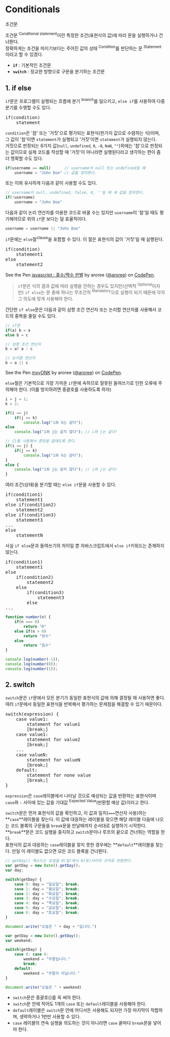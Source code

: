 # Conditionals

<p class="sub-title">조건문</p>

조건문 <sup>Conditional statement</sup>이란 특정한 조건(표현식의 값)에 따라 문을 실행하거나 건너뛴다.  
정확하게는 조건을 따지기보다는 주어진 값의 상태 <sup>Condition</sup>를 판단하는 문 <sup>Statement</sup>이라고 할 수 있겠다. 


* **`if`** : 기본적인 조건문
* **`switch`** : 정교한 방향으로 구문을 분기하는 조건문

## 1. if else

`if`문은 프로그램이 실행되는 흐름에 분기 <sup>branch</sup>를 일으키고, `else if`를 사용하여 다중 분기를 수행할 수도 있다.

<pre class="syntax">
if(condition)
    statement
</pre>

`condition`은 '참' 또는 '거짓'으로 평가되는 표현식(한가지 값으로 수렴하는 식)이며, 그 값이 '참'이면 `statement`가 실행되고 '거짓'이면 `statement`가 실행되지 않는다.  
거짓으로 판정되는 6가지 값(`null`, `undefined`, `0`, `-0`, `NaN`, `""`)외에는 '참'으로 판정되는 값이므로 실제 코드를 작성할 때 '거짓'이 아니라면 실행된다라고 생각하는 편이 좀 더 명확할 수도 있다. 

```js
if(username == null)      // username이 null 또는 undefined일 때
	username = "John Doe" // 값을 정의한다.
```

또는 이와 유사하게 다음과 같이 사용할 수도 있다.

```js
// username이 null, undefined, false, 0, ''일 때 새 값을 정의한다.
if(!username)
	username = "John Doe"
```

다음과 같이 논리 연산자를 이용한 코드로 바꿀 수는 있지만 `username`이 '참'일 때도 평가해야므로 위의 `if`문 보다는 덜 효율적이다.

```js
username = username || "John Doe"
```

`if`문에는 `else`절<sup>clause</sup>을 포함할 수 있다. 이 절은 표현식의 값이 '거짓'일 때 실행된다.

<pre class="syntax">
if(condition)
    statement1
else
    statement2
</pre>

<p data-height="220" data-theme-id="32424" data-slug-hash="aYzZLV" data-default-tab="js,result" data-user="aroree" data-embed-version="2" data-pen-title="javascript : 홀수/짝수 판별" class="codepen">See the Pen <a href="https://codepen.io/aroree/pen/aYzZLV/">javascript : 홀수/짝수 판별</a> by aroree (<a href="https://codepen.io/aroree">@aroree</a>) on <a href="https://codepen.io">CodePen</a>.</p>
<script async src="https://static.codepen.io/assets/embed/ei.js"></script>

> `if`문은 식의 결과 값에 따라 실행을 안하는 경우도 있지만(선택적 <sup>Optional</sup>이지만) `if else`는 문 중에 하나는 무조건적 <sup>Mandatory</sup>으로 실행이 되기 때문에 각각 그 의도에 맞게 사용해야 한다. 

간단한 `if else`문은 다음과 같이 삼항 조건 연산자 또는 논리합 연산자를 사용해서 코드의 중복을 줄일 수도 있다. 

```js
// if문
if(a) b = a
else b = c

// 삼항 조건 연산자
b = a? a : c

// 논리합 연산자
b = a || c
```

<p data-height="200" data-theme-id="32424" data-slug-hash="mxyONK" data-default-tab="js,result" data-user="aroree" data-embed-version="2" data-pen-title="mxyONK" class="codepen">See the Pen <a href="https://codepen.io/aroree/pen/mxyONK/">mxyONK</a> by aroree (<a href="https://codepen.io/aroree">@aroree</a>) on <a href="https://codepen.io">CodePen</a>.</p>
<script async src="https://static.codepen.io/assets/embed/ei.js"></script>

`else`절은 기본적으로 가장 가까운 `if`문에 속하므로 잘못된 들여쓰기로 인한 오류에 주의해야 한다. (이를 방지하려면 중괄호를 사용하도록 하자)

```js
i = j = 1;
k = 2;

if(i == j)
    if(j == k)
        console.log("i와 k는 같다");
else
    console.log("i와 j는 같지 않다"); // i와 j는 같다!

// {}를 사용해서 혼란을 없애도록 한다.
if(i == j) {
    if(j == k)
        console.log("i와 k는 같다");
}
else {
    console.log("i와 j는 같지 않다"); // i와 j는 같다!
}
```

여러 조건(상태)을 분기할 때는 `else if`문을 사용할 수 있다.

<pre class="syntax">
if(condition1)
    statement1
else if(condition2)
    statement2
else if(condition3)
    statement3
...
else
    statementN
</pre>

사실 `if else`문과 들여쓰기의 차이일 뿐 자바스크립트에서 `else if`키워드는 존재하지 않는다.

<pre class="syntax">
if(condition1)
    statement1
else
    if(condition2)
        statement2
    else
        if(condition3)
            statement3
        else    
...
</pre>

```js
function number(n) {
    if(n === 0)
        return "0"
    else if(n > 0)
        return "양수"
    else
        return "음수"
}

console.log(number(-1));
console.log(number(0));
console.log(number(1));
```

## 2. switch

`switch`문은 `if`문에서 모든 분기가 동일한 표현식의 값에 의해 결정될 때 사용하면 좋다.  
 여러 `if`문에서 동일한 표현식을 반복해서 평가하는 문제점을 해결할 수 있기 때문이다.

<pre class="syntax">
switch(expression) {
    case value1:
        statement for value1
        [break;]
    case value1:
        statement for value2
        [break;]
    ...    
    case valueN:
        statement for valueN
        [break;]
    default:
        statement for none value
        [break;]            
}
</pre>

`expression`은 `case`레이블에서 나타날 것으로 예상되는 값을 반환하는 표현식이며 `case`와 `:` 사이에 있는 값을 기대값 <sup>Expected Value</sup>(반환할 예상 값)이라고 한다.

`switch`문은 먼저 표현식의 값을 확인하고, 이 값과 일치(`===`연산자 사용)하는 **`case`**레이블을 찾는다. 이 값에 대응하는 레이블을 찾으면 해당 레이블 다음에 나오는 코드 블록의 구문들을 `break`문을 만날때까지 순서대로 실행하기 시작한다. **`break`**문은 코드 실행을 중지하고 `switch`문이나 루프의 끝으로 건너뛰는 역할을 한다.  
표현식의 값과 대응하는 `case`레이블을 찾지 못한 경우에는 **`default`**레이블을 찾는다. 만일 이 레이블도 없으면 모든 코드 블록을 건너뛴다.

```js
// getDay() 메소드는 요일을 0(일)에서 6(토)사이의 숫자로 반환한다.
var getDay = new Date().getDay();
var day;

switch(getDay) {
    case 0: day = "일요일"; break;
    case 1: day = "월요일"; break;
    case 2: day = "화요일"; break;
    case 3: day = "수요일"; break;
    case 4: day = "목요일"; break;
    case 5: day = "금요일"; break;
    case 6: day = "토요일"; break;
}

document.write("오늘은 " + day + "입니다.")
```

```js
var getDay = new Date().getDay();
var weekend;

switch(getDay) {
    case 0: case 6:
        weekend = "주말입니다."
        break;
    default:
        weekend = "주말이 아닙니다."
}

document.write("오늘은 " + weekend)
```

* `switch`문은 중괄호{}를 꼭 써야 한다.
* `switch`문 안에 적어도 1개의 `case` 또는 `default`레이블을 사용해야 한다.
* `default`레이블은 `switch`문 안에 어디서든 사용해도 되지만 가장 마지막이 적합하며, 생략하거나 1번만 사용할 수 있다.
* `case` 레이블의 연속 실행을 의도하는 것이 아니라면 `case` 끝마다 `break`문을 넣어야 한다.